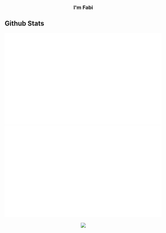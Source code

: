 

### <div align="center">I'm Fabi</div>  



## Github Stats  
<p align="center">
  <!-- https://github.com/rahul-jha98/github-stats-transparent -->
  <img src="https://raw.githubusercontent.com/FabiChan99/github-stats-transparent/output/generated/overview.svg"/>
  <img src="https://raw.githubusercontent.com/FabiChan99/github-stats-transparent/output/generated/languages.svg"/>
</p>


<div align="center">
<img src="https://komarev.com/ghpvc/?username=FabiChan99&&style=flat-square" align="center" />
</div>  
  


